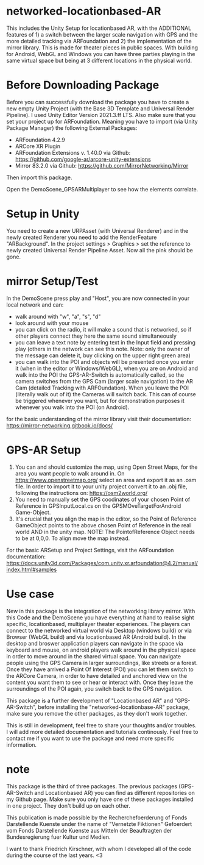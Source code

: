 # networked-locationbased-AR
This includes the Unity Setup for locationbased AR, with the ADDITIONAL features of 1) a switch between the larger scale navigation with GPS and the more detailed tracking via ARFoundation and 2) the implementation of the mirror library. This is made for theater pieces in public spaces. With building for Android, WebGL and Windows you can have three parties playing in the same virtual space but being at 3 different locations in the physical world.

# Before Downloading Package
Before you can successfully download the package you have to create a new empty Unity Project (with the Base 3D Template and Universal Render Pipeline). I used Unity Editor Version 2021.3.ff LTS. Also make sure that you set your project up for ARFoundation. Meaning you have to import (via Unity Package Manager) the following External Packages:
  - ARFoundation 4.2.9
  - ARCore XR Plugin
  - ARFoundation Extensions v. 1.40.0 via Github: https://github.com/google-ar/arcore-unity-extensions
  - Mirror 83.2.0 via Github: https://github.com/MirrorNetworking/Mirror

Then import this package.

Open the DemoScene_GPSARMultiplayer to see how the elements correlate. 

# Setup in Unity
You need to create a new URPAsset (with Universal Renderer) and in the newly created Renderer you need to add the RenderFeature "ARBackground". In the project settings > Graphics > set the reference to newly created Universal Render Pipeline Asset. Now all the pink should be gone.

# mirror Setup/Test
In the DemoScene press play and "Host", you are now connected in your local network and can:
- walk around with "w", "a", "s", "d"
- look around with your mouse
- you can click on the radio, it will make a sound that is networked, so if other players connect they here the same sound simultaneously
- you can leave a text note by entering text in the Input field and pressing play (others in the network can see this note. Note: only the owner of the message can delete it, buy clicking on the upper right green area)
- you can walk into the POI and objects will be presented once you enter it (when in the editor or Windows/WebGL), when you are on Android and walk into the POI the GPS-AR-Switch is automatically called, so the camera switches from the GPS Cam (larger scale navigation) to the AR Cam (detailed Tracking with ARFOundation). When you leave the POI (literally walk out of it) the Cameras will switch back. This can of course be triggered whenever you want, but for demonstration purposes it whenever you walk into the POI (on Android).

for the basic understanding of the mirror library visit their documentation: https://mirror-networking.gitbook.io/docs/

# GPS-AR Setup
1) You can and should customize the map, using Open Street Maps, for the area you want people to walk around in. On https://www.openstreetmap.org/ select an area and export it as an .osm file. In order to import it to your unity project convert it to an .obj file, following the instructions on: https://osm2world.org/
2) You need to manually set the GPS coodinates of your chosen Point of Reference in GPSInputLocal.cs on the GPSMOveTargetForAndroid Game-Object.
3) It's crucial that you align the map in the editor, so the Point of Reference GameObject points to the above chosen Point of Reference in the real world AND in the unity
map. NOTE: The PointofReference Object needs to be at 0,0,0. To align move the map instead.

For the basic ARSetup and Project Settings, visit the ARFoundation documentation: https://docs.unity3d.com/Packages/com.unity.xr.arfoundation@4.2/manual/index.html#samples

# Use case
New in this package is the integration of the networking library mirror. With this Code and the DemoScene you have everything at hand to realise sight specific, locationbased, multiplayer theater experiences. The players can connect to the networked virtual world via Desktop (windows build) or via Browser (WebGL build) and via locationbased AR (Android build). In the desktop and broswer application players can navigate in the space via keyboard and mouse, on android players walk around in the physical space in order to move around in the shared virtual space. You can navigate people using the GPS Camera in larger surroundings, like streets or a forest. Once they have arrived a Point Of Interest (POI) you can let them switch to the ARCore Camera, in order to have detailed and anchored view on the content you want them to see or hear or interact with. Once they leave the surroundings of the POI again, you switch back to the GPS navigation.

This package is a further development of "Locationbased AR" and "GPS-AR-Switch", before installing the "networked-locationbase-AR" package, make sure you remove the other packages, as they don't work together.

This is still in development, feel free to share your thoughts and/or troubles.
I will add more detailed documentation and tutorials continously. Feel free to contact me if you want to use the package and need more specific information.

# note
This package is the third of three packages. The previous packages (GPS-AR-Switch and Locationbased AR) you can find as different repositories on my Github page. Make sure you only have one of these packages installed in one project. They don't build up on each other.

This publication is made possible by the Recherchefoerderung of Fonds Darstellende Kuenste under the name of "Vernetzte Fiktionen" 
Gefoerdert vom Fonds Darstellende Kuenste aus Mitteln der Beauftragten der Bundesregierung fuer Kultur und Medien.

I want to thank Friedrich Kirschner, with whom I developed all of the code during the course of the last years. <3

